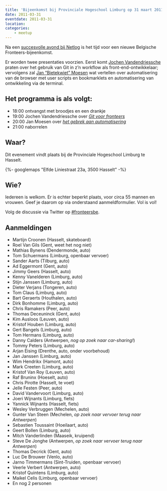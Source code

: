 ```yaml
---
title: 'Bijeenkomst bij Provinciale Hogeschool Limburg op 31 maart 2011'
date: 2011-03-31
eventdate: 2011-03-31
location:
categories:
    - meetup
---
```


Na een [succesvolle avond bij Netlog](/bijeenkomsten/2010/netlog) is het tijd voor een nieuwe Belgische Fronteers-bijeenkomst.

Er worden twee presentaties voorzien. Eerst komt [Jochen Vandendriessche](http://joggink.be/) praten over het gebruik van Git in z’n workflow als front-end-ontwikkelaar; vervolgens zal [Jan “Bietekwiet” Moesen](http://jan.moesen.nu/) wat vertellen over automatisering van de browser met user scripts en bookmarklets en automatisering van ontwikkeling via de terminal.

## Het programma is als volgt:

-   18:00 ontvangst met broodjes en een drankje
-   19:00 Jochen Vandendriessche over _[Git voor fronteers](http://www.slideshare.net/joggink/git-7491152)_
-   20:00 Jan Moesen over _[het gebrek aan automatisering](http://jan.moesen.nu/presentaties/klik-hier-niet-fronteers-2011/)_
-   21:00 naborrelen

## Waar?

Dit evenement vindt plaats bij de Provinciale Hogeschool Limburg te Hasselt.

{%- googlemaps "Elfde Liniestraat 23a, 3500 Hasselt" -%}

## Wie?

Iedereen is welkom. Er is echter beperkt plaats, voor circa 55 mannen en vrouwen. Geef je daarom op via onderstaand aanmeldformulier. Vol is vol!

Volg de discussie via Twitter op [#fronteersbe](https://twitter.com/search?q=%23fronteersbe).

## Aanmeldingen

-   Martijn Croonen (Hasselt, skateboard)
-   Roel Van Gils (Gent, weet het nog niet)
-   Mathias Bynens (Dendermonde, auto)
-   Tom Schuermans (Limburg, openbaar vervoer)
-   Sander Aarts (Tilburg, auto)
-   Ad Eggermont (Gent, auto)
-   Jimmy Geers (Hasselt, auto)
-   Kenny Vanelderen (Limburg, auto)
-   Stijn Janssen (Limburg, auto)
-   Dieter Verjans (Tongeren, auto)
-   Tom Claus (Limburg, auto)
-   Bart Geraerts (Houthalen, auto)
-   Dirk Bonhomme (Limburg, auto)
-   Chris Ramakers (Peer, auto)
-   Thomas Deceuninck (Gent, auto)
-   Kim Ausloos (Leuven, auto)
-   Kristof Houben (Limburg, auto)
-   Gert Bangels (Limburg, auto)
-   Tom Hermans (Limburg, auto)
-   Danny Calders (Antwerpen, _nog op zoek naar car-sharing!_)
-   Tommy Peters (Limburg, auto)
-   Arjan Eising (Drenthe, auto, onder voorbehoud)
-   Jan Janssen (Limburg, auto)
-   Wim Hendrikx (Hamont, auto)
-   Mark Creeten (Limburg, auto)
-   Kristof Van Roy (Leuven, auto)
-   Raf Bruninx (Hoeselt, auto)
-   Chris Pirotte (Hasselt, te voet)
-   Jelle Festen (Peer, auto)
-   David Vandervoort (Limburg, auto)
-   Joeri Wijnants (Limburg, fiets)
-   Yannick Wijnants (Hasselt, fiets)
-   Wesley Verbruggen (Mechelen, auto)
-   Gunter Van Steen (Mechelen, _op zoek naar vervoer terug naar Antwerpen_)
-   Sebastien Toussaint (Hoeilaart, auto)
-   Geert Bollen (Limburg, auto)
-   Mitch Vanderlinden (Maaseik, kruipend)
-   Steve De Jonghe (Antwerpen, _op zoek naar vervoer terug naar Antwerpen_)
-   Thomas Decrick (Gent, auto)
-   Luc De Brouwer (Venlo, auto)
-   Jarno Timmermans (Sint-Truiden, openbaar vervoer)
-   Veerle Verbert (Antwerpen, auto)
-   Kristof Quintens (Limburg, auto)
-   Maikel Celis (Limburg, openbaar vervoer)
-   En nog 2 personen

